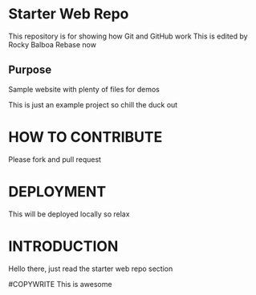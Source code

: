 # Starter Web Repo

This repository is for showing how Git and GitHub work
This is edited by Rocky Balboa
Rebase now

## Purpose

Sample website with plenty of files for demos

This is just an example project so chill the duck out

# HOW TO CONTRIBUTE
Please fork and pull request

# DEPLOYMENT
This will be deployed locally so relax

# INTRODUCTION
Hello there, just read the starter web repo section

#COPYWRITE
This is awesome